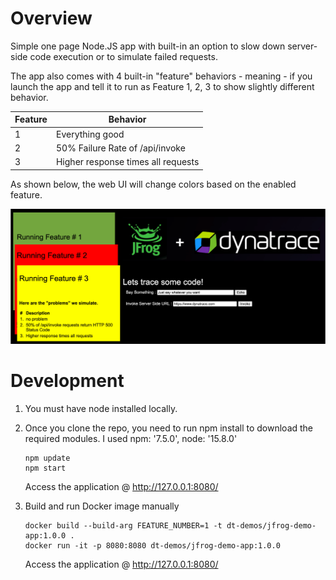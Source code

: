 # Overview

Simple one page Node.JS app with built-in an option to slow down server-side code execution or to simulate failed requests.

The app also comes with 4 built-in "feature" behaviors - meaning - if you launch the app and tell it to run as Feature 1, 2, 3 to show slightly different behavior. 

| Feature | Behavior |
| ----- | --------- |
| 1 | Everything good |
| 2 | 50% Failure Rate of /api/invoke|
| 3 | Higher response times all requests|

As shown below, the web UI will change colors based on the enabled feature.

![app](../images/app.png)

# Development

1. You must have node installed locally.
1. Once you clone the repo, you need to run npm install to download the required modules.  I used npm: '7.5.0',
  node: '15.8.0'
  
    ```
    npm update
    npm start
    ```

    Access the application @ http://127.0.0.1:8080/

1. Build and run Docker image manually

    ```
    docker build --build-arg FEATURE_NUMBER=1 -t dt-demos/jfrog-demo-app:1.0.0 .
    docker run -it -p 8080:8080 dt-demos/jfrog-demo-app:1.0.0
    ```
    
    Access the application @ http://127.0.0.1:8080/
